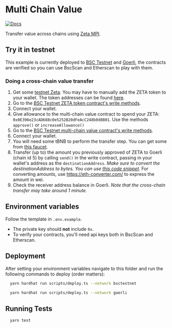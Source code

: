 # Multi Chain Value

[![Docs](https://img.shields.io/badge/Zeta%20docs-🔗-43ad51)](https://docs.zetachain.com/develop/examples/multi-chain-value-transfer)

Transfer value across chains using [Zeta MPI](https://docs.zetachain.com/reference/message-passing-api).

## Try it in testnet

This example is currently deployed to [BSC Testnet](https://testnet.bscscan.com/address/0x0E396e23cAD688c0e5252B20dFeAcC248b0d8B01) and [Goerli](https://goerli.etherscan.io/address/0x8bA6c6047AA5a55C2Ce10615b1D358Cb4B9D27f6), the contracts are verified so you can use BscScan and Etherscan to play with them.

### Doing a cross-chain value transfer

1. Get some [testnet Zeta](https://docs.zetachain.com/develop/get-testnet-zeta). You may have to manually add the ZETA token to your wallet. The token addresses can be found [here](https://docs.zetachain.com/develop/development-addresses).
1. Go to the [BSC Testnet ZETA token contract's write methods](https://testnet.bscscan.com/address/0x6Cc37160976Bbd1AecB5Cce4C440B28e883c7898#writeContract).
1. Connect your wallet.
1. Give allowance to the multi-chain value contract to spend your ZETA: `0x0E396e23cAD688c0e5252B20dFeAcC248b0d8B01`. Use the methods `approve()` or  `increaseAllowance()`
1. Go to the [BSC Testnet multi-chain value contract's write methods](https://testnet.bscscan.com/address/0x0E396e23cAD688c0e5252B20dFeAcC248b0d8B01#writeContract).
1. Connect your wallet.
1. You will need some tBNB to perform the transfer step. You can get some from [this faucet](https://testnet.binance.org/faucet-smart).
1. Transfer (up to) the amount you previously approved of ZETA to Goerli (chain id 5) by calling `send()` in the write contract, passing in your wallet's address as the `destinationAddress`. *Make sure to convert the destinationAddress to bytes. You can use [this code snippet](https://stackblitz.com/edit/typescript-bwhh4c?file=index.ts).* For converting amounts, use https://eth-converter.com/ to express the amount in wei.
1. Check the receiver address balance in Goerli. *Note that the cross-chain transfer may take around 1 minute.*

## Environment variables

Follow the template in `.env.example`.

* The private key should **not** include `0x`.
* To verify your contracts, you'll need api keys both in BscScan and Etherscan.

## Deployment

After setting your environment variables navigate to this folder and run the following commands to deploy (order matters):

```bash
  yarn hardhat run scripts/deploy.ts --network bsctestnet
```

```bash
  yarn hardhat run scripts/deploy.ts --network goerli
```

## Running Tests

```bash
  yarn test
```
